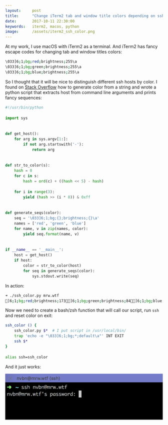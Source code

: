 ```yaml
---
layout:     post
title:      "Change iTerm2 tab and window title colors depending on ssh host"
date:       2017-10-11 22:30:00
keywords:   iterm2, macos, python
image:      /assets/iterm2_ssh_color.png
---
```


At my work, I use macOS with iTerm2 as a terminal. And iTerm2 has
fancy escape codes for changing tab and window titles colors:

~~~bash
\033]6;1;bg;red;brightness;255\a
\033]6;1;bg;green;brightness;255\a
\033]6;1;bg;blue;brightness;255\a
~~~

So I thought that it will be nice to distinguish different ssh
hosts by color. I found on
[Stack Overflow](https://stackoverflow.com/questions/3426404/create-a-hexadecimal-colour-based-on-a-string-with-javascript)
how to generate color from a string and wrote a python script that
extracts host from command line arguments and prints fancy sequences:

~~~python
#!/usr/bin/python

import sys


def get_host():
    for arg in sys.argv[1:]:
        if not arg.startswith('-'):
            return arg


def str_to_color(s):
    hash = 0
    for c in s:
        hash = ord(c) + ((hash << 5) - hash)

    for i in range(3):
        yield (hash >> (i * 8)) & 0xff


def generate_seqs(color):
    seq = '\033]6;1;bg;{};brightness;{}\a'
    names = ['red', 'green', 'blue']
    for name, v in zip(names, color):
        yield seq.format(name, v)


if __name__ == '__main__':
    host = get_host()
    if host:
        color = str_to_color(host)
        for seq in generate_seqs(color):
            sys.stdout.write(seq)
~~~

In action:

~~~bash
➜ ./ssh_color.py mrw.wtf
]6;1;bg;red;brightness;173]6;1;bg;green;brightness;84]6;1;bg;blue;brightness;51
~~~

Now we need to create a bash/zsh function that will call our script,
run `ssh` and reset color on exit: 

~~~bash
ssh_color () {
    ssh_color.py $*  # I put script in /usr/local/bin/
    trap 'echo -e "\033]6;1;bg;*;default\a"' INT EXIT
    ssh $*
}

alias ssh=ssh_color
~~~

And it just works:

![book cover white](/assets/iterm2_ssh_color.png)
